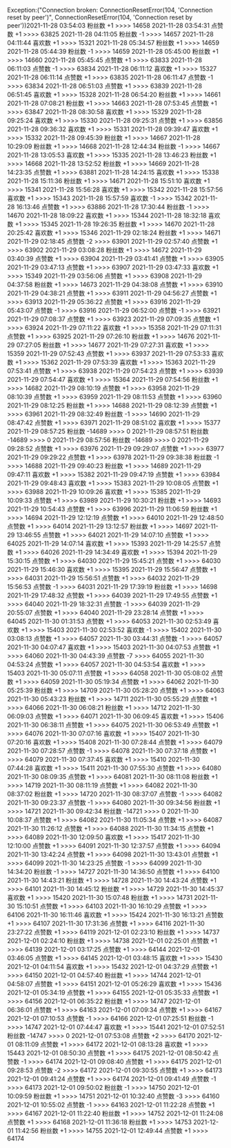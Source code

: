 Exception:("Connection broken: ConnectionResetError(104, 'Connection reset by peer')", ConnectionResetError(104, 'Connection reset by peer'))2021-11-28  03:54:03   粉丝数 +1 >>>> 14658
2021-11-28  03:54:31   点赞数 +1 >>>> 63825
2021-11-28  04:11:05   粉丝数 -1 >>>> 14657
2021-11-28  04:11:44   喜欢数 +1 >>>> 15321
2021-11-28  05:34:57   粉丝数 +1 >>>> 14659
2021-11-28  05:44:39   粉丝数 -1 >>>> 14659
2021-11-28  05:45:00   粉丝数 +1 >>>> 14660
2021-11-28  05:45:45   点赞数 +1 >>>> 63833
2021-11-28  06:11:03   点赞数 -1 >>>> 63834
2021-11-28  06:11:12   喜欢数 +1 >>>> 15327
2021-11-28  06:11:14   点赞数 +1 >>>> 63835
2021-11-28  06:11:47   点赞数 -1 >>>> 63834
2021-11-28  06:51:03   点赞数 +1 >>>> 63839
2021-11-28  06:51:45   喜欢数 +1 >>>> 15328
2021-11-28  06:54:20   粉丝数 +1 >>>> 14661
2021-11-28  07:08:21   粉丝数 +1 >>>> 14663
2021-11-28  07:53:45   点赞数 +1 >>>> 63847
2021-11-28  08:30:58   喜欢数 +1 >>>> 15329
2021-11-28  09:25:24   喜欢数 +1 >>>> 15330
2021-11-28  09:25:31   点赞数 +1 >>>> 63856
2021-11-28  09:36:32   喜欢数 +1 >>>> 15331
2021-11-28  09:39:47   喜欢数 +1 >>>> 15332
2021-11-28  09:45:39   粉丝数 +1 >>>> 14667
2021-11-28  10:29:09   粉丝数 +1 >>>> 14668
2021-11-28  12:44:34   粉丝数 -1 >>>> 14667
2021-11-28  13:05:53   喜欢数 +1 >>>> 15335
2021-11-28  13:46:23   粉丝数 +1 >>>> 14668
2021-11-28  13:52:52   粉丝数 +1 >>>> 14669
2021-11-28  14:23:35   点赞数 +1 >>>> 63881
2021-11-28  14:24:15   喜欢数 +1 >>>> 15338
2021-11-28  15:11:36   粉丝数 +1 >>>> 14671
2021-11-28  15:51:10   喜欢数 +1 >>>> 15341
2021-11-28  15:56:28   喜欢数 +1 >>>> 15342
2021-11-28  15:57:56   喜欢数 +1 >>>> 15343
2021-11-28  15:57:59   喜欢数 -1 >>>> 15342
2021-11-28  16:13:46   点赞数 +1 >>>> 63886
2021-11-28  17:30:44   粉丝数 -1 >>>> 14670
2021-11-28  18:09:22   喜欢数 +1 >>>> 15344
2021-11-28  18:32:18   喜欢数 +1 >>>> 15345
2021-11-28  19:26:35   粉丝数 +1 >>>> 14670
2021-11-28  20:25:42   喜欢数 +1 >>>> 15346
2021-11-29  02:18:24   粉丝数 +1 >>>> 14671
2021-11-29  02:18:45   点赞数 -2 >>>> 63901
2021-11-29  02:57:40   点赞数 +1 >>>> 63902
2021-11-29  03:08:28   粉丝数 +1 >>>> 14672
2021-11-29  03:40:39   点赞数 +1 >>>> 63904
2021-11-29  03:41:41   点赞数 +1 >>>> 63905
2021-11-29  03:47:13   点赞数 +1 >>>> 63907
2021-11-29  03:47:33   喜欢数 +1 >>>> 15349
2021-11-29  03:56:06   点赞数 +1 >>>> 63908
2021-11-29  04:37:58   粉丝数 +1 >>>> 14673
2021-11-29  04:38:08   点赞数 +1 >>>> 63910
2021-11-29  04:38:21   点赞数 +1 >>>> 63911
2021-11-29  04:56:27   点赞数 +1 >>>> 63913
2021-11-29  05:36:22   点赞数 +1 >>>> 63916
2021-11-29  05:43:07   点赞数 -1 >>>> 63916
2021-11-29  06:52:00   点赞数 -1 >>>> 63921
2021-11-29  07:08:37   点赞数 +1 >>>> 63923
2021-11-29  07:09:35   点赞数 +1 >>>> 63924
2021-11-29  07:11:22   喜欢数 +1 >>>> 15358
2021-11-29  07:11:31   点赞数 +1 >>>> 63925
2021-11-29  07:26:10   粉丝数 +1 >>>> 14676
2021-11-29  07:27:05   粉丝数 +1 >>>> 14677
2021-11-29  07:27:31   喜欢数 +1 >>>> 15359
2021-11-29  07:52:43   点赞数 +1 >>>> 63937
2021-11-29  07:53:33   喜欢数 +1 >>>> 15362
2021-11-29  07:53:39   喜欢数 +1 >>>> 15363
2021-11-29  07:53:41   点赞数 +1 >>>> 63938
2021-11-29  07:54:23   点赞数 +1 >>>> 63939
2021-11-29  07:54:47   喜欢数 +1 >>>> 15364
2021-11-29  07:54:56   粉丝数 +1 >>>> 14682
2021-11-29  08:10:19   点赞数 +1 >>>> 63958
2021-11-29  08:10:39   点赞数 +1 >>>> 63959
2021-11-29  08:11:53   点赞数 +1 >>>> 63960
2021-11-29  08:12:25   粉丝数 +1 >>>> 14688
2021-11-29  08:12:39   点赞数 +1 >>>> 63961
2021-11-29  08:32:49   粉丝数 -1 >>>> 14690
2021-11-29  08:47:42   点赞数 +1 >>>> 63971
2021-11-29  08:51:02   喜欢数 +1 >>>> 15377
2021-11-29  08:57:25   粉丝数 -14689 >>>> 0
2021-11-29  08:57:51   粉丝数 -14689 >>>> 0
2021-11-29  08:57:56   粉丝数 -14689 >>>> 0
2021-11-29  09:28:52   点赞数 +1 >>>> 63976
2021-11-29  09:29:07   点赞数 +1 >>>> 63977
2021-11-29  09:29:22   点赞数 +1 >>>> 63978
2021-11-29  09:38:38   粉丝数 -1 >>>> 14688
2021-11-29  09:40:23   粉丝数 +1 >>>> 14689
2021-11-29  09:47:11   喜欢数 +1 >>>> 15382
2021-11-29  09:47:19   点赞数 +1 >>>> 63984
2021-11-29  09:48:43   喜欢数 +1 >>>> 15383
2021-11-29  10:08:05   点赞数 +1 >>>> 63988
2021-11-29  10:09:26   喜欢数 +1 >>>> 15385
2021-11-29  10:09:33   点赞数 +1 >>>> 63989
2021-11-29  10:30:21   粉丝数 +1 >>>> 14693
2021-11-29  10:54:43   点赞数 +1 >>>> 63996
2021-11-29  11:06:59   粉丝数 +1 >>>> 14694
2021-11-29  12:12:19   点赞数 +1 >>>> 64010
2021-11-29  12:48:50   点赞数 +1 >>>> 64014
2021-11-29  13:12:57   粉丝数 +1 >>>> 14697
2021-11-29  13:46:55   点赞数 +1 >>>> 64021
2021-11-29  14:07:10   点赞数 +1 >>>> 64025
2021-11-29  14:07:14   喜欢数 +1 >>>> 15393
2021-11-29  14:25:57   点赞数 +1 >>>> 64026
2021-11-29  14:34:49   喜欢数 +1 >>>> 15394
2021-11-29  15:30:15   点赞数 +1 >>>> 64030
2021-11-29  15:45:21   点赞数 +1 >>>> 64030
2021-11-29  15:46:30   喜欢数 +1 >>>> 15395
2021-11-29  15:56:47   点赞数 +1 >>>> 64031
2021-11-29  15:56:51   点赞数 +1 >>>> 64032
2021-11-29  15:56:53   点赞数 -1 >>>> 64031
2021-11-29  17:39:19   粉丝数 +1 >>>> 14698
2021-11-29  17:48:32   点赞数 +1 >>>> 64039
2021-11-29  17:49:55   点赞数 +1 >>>> 64040
2021-11-29  18:32:31   点赞数 -1 >>>> 64039
2021-11-29  20:55:07   点赞数 +1 >>>> 64040
2021-11-29  23:28:14   点赞数 +1 >>>> 64045
2021-11-30  01:31:53   点赞数 +1 >>>> 64053
2021-11-30  02:53:49   喜欢数 +1 >>>> 15403
2021-11-30  02:53:52   喜欢数 -1 >>>> 15402
2021-11-30  03:08:13   点赞数 +1 >>>> 64057
2021-11-30  03:44:31   点赞数 -1 >>>> 64057
2021-11-30  04:07:47   喜欢数 +1 >>>> 15403
2021-11-30  04:07:53   点赞数 +1 >>>> 64060
2021-11-30  04:43:39   点赞数 -7 >>>> 64055
2021-11-30  04:53:24   点赞数 +1 >>>> 64057
2021-11-30  04:53:54   喜欢数 +1 >>>> 15403
2021-11-30  05:07:11   点赞数 +1 >>>> 64058
2021-11-30  05:08:02   点赞数 +1 >>>> 64059
2021-11-30  05:19:34   点赞数 +1 >>>> 64062
2021-11-30  05:25:39   粉丝数 +1 >>>> 14709
2021-11-30  05:28:20   点赞数 +1 >>>> 64063
2021-11-30  05:43:23   粉丝数 +1 >>>> 14711
2021-11-30  05:55:29   点赞数 +1 >>>> 64066
2021-11-30  06:08:21   粉丝数 +1 >>>> 14712
2021-11-30  06:09:03   点赞数 +1 >>>> 64071
2021-11-30  06:09:45   喜欢数 +1 >>>> 15406
2021-11-30  06:38:11   点赞数 +1 >>>> 64075
2021-11-30  06:53:49   点赞数 +1 >>>> 64076
2021-11-30  07:07:16   喜欢数 +1 >>>> 15407
2021-11-30  07:20:16   喜欢数 +1 >>>> 15408
2021-11-30  07:28:44   点赞数 +1 >>>> 64079
2021-11-30  07:28:57   点赞数 -1 >>>> 64078
2021-11-30  07:37:18   点赞数 +1 >>>> 64079
2021-11-30  07:37:45   喜欢数 +1 >>>> 15410
2021-11-30  07:44:28   喜欢数 +1 >>>> 15411
2021-11-30  07:55:30   点赞数 +1 >>>> 64080
2021-11-30  08:09:35   点赞数 +1 >>>> 64081
2021-11-30  08:11:08   粉丝数 +1 >>>> 14719
2021-11-30  08:11:19   点赞数 +1 >>>> 64082
2021-11-30  08:37:02   粉丝数 +1 >>>> 14720
2021-11-30  08:37:07   点赞数 -1 >>>> 64082
2021-11-30  09:23:37   点赞数 -1 >>>> 64080
2021-11-30  09:34:56   粉丝数 +1 >>>> 14721
2021-11-30  09:42:34   粉丝数 -14721 >>>> 0
2021-11-30  10:08:37   点赞数 +1 >>>> 64082
2021-11-30  11:05:34   点赞数 +1 >>>> 64087
2021-11-30  11:26:12   点赞数 +1 >>>> 64088
2021-11-30  11:34:15   点赞数 +1 >>>> 64089
2021-11-30  12:09:50   喜欢数 +1 >>>> 15417
2021-11-30  12:10:00   点赞数 +1 >>>> 64091
2021-11-30  12:37:57   点赞数 +1 >>>> 64094
2021-11-30  13:42:24   点赞数 +1 >>>> 64098
2021-11-30  13:43:01   点赞数 +1 >>>> 64099
2021-11-30  14:23:25   点赞数 -1 >>>> 64099
2021-11-30  14:34:20   粉丝数 -1 >>>> 14727
2021-11-30  14:36:50   点赞数 +1 >>>> 64100
2021-11-30  14:43:21   粉丝数 +1 >>>> 14728
2021-11-30  14:43:24   点赞数 +1 >>>> 64101
2021-11-30  14:45:12   粉丝数 +1 >>>> 14729
2021-11-30  14:45:37   喜欢数 +1 >>>> 15420
2021-11-30  15:07:48   粉丝数 +1 >>>> 14731
2021-11-30  15:10:51   点赞数 +1 >>>> 64103
2021-11-30  16:10:29   点赞数 +1 >>>> 64106
2021-11-30  16:11:46   喜欢数 +1 >>>> 15424
2021-11-30  16:13:21   点赞数 +1 >>>> 64107
2021-11-30  17:31:36   点赞数 +1 >>>> 64116
2021-11-30  23:27:22   点赞数 +1 >>>> 64119
2021-12-01  02:23:10   粉丝数 +1 >>>> 14737
2021-12-01  02:24:10   粉丝数 +1 >>>> 14738
2021-12-01  02:25:01   点赞数 +1 >>>> 64139
2021-12-01  03:17:25   点赞数 +1 >>>> 64144
2021-12-01  03:46:05   点赞数 +1 >>>> 64145
2021-12-01  03:48:15   喜欢数 +1 >>>> 15430
2021-12-01  04:11:54   喜欢数 +1 >>>> 15432
2021-12-01  04:37:29   点赞数 +1 >>>> 64150
2021-12-01  04:57:40   粉丝数 +1 >>>> 14744
2021-12-01  04:58:07   点赞数 +1 >>>> 64151
2021-12-01  05:26:29   喜欢数 +1 >>>> 15436
2021-12-01  05:34:19   点赞数 +1 >>>> 64155
2021-12-01  05:35:33   点赞数 +1 >>>> 64156
2021-12-01  06:35:22   粉丝数 +1 >>>> 14747
2021-12-01  06:36:01   点赞数 +1 >>>> 64163
2021-12-01  07:09:34   点赞数 +1 >>>> 64167
2021-12-01  07:10:53   点赞数 -1 >>>> 64166
2021-12-01  07:25:51   粉丝数 -1 >>>> 14747
2021-12-01  07:44:47   喜欢数 +1 >>>> 15441
2021-12-01  07:52:51   粉丝数 -14747 >>>> 0
2021-12-01  07:53:08   点赞数 +2 >>>> 64170
2021-12-01  08:11:09   点赞数 +1 >>>> 64172
2021-12-01  08:13:28   喜欢数 +1 >>>> 15443
2021-12-01  08:50:30   点赞数 +1 >>>> 64175
2021-12-01  08:50:42   点赞数 -1 >>>> 64174
2021-12-01  09:08:40   点赞数 +1 >>>> 64175
2021-12-01  09:28:53   点赞数 -2 >>>> 64172
2021-12-01  09:30:55   点赞数 +1 >>>> 64173
2021-12-01  09:41:24   点赞数 +1 >>>> 64174
2021-12-01  09:41:49   点赞数 -1 >>>> 64173
2021-12-01  09:50:02   粉丝数 -1 >>>> 14750
2021-12-01  10:09:59   粉丝数 +1 >>>> 14751
2021-12-01  10:32:40   点赞数 -3 >>>> 64160
2021-12-01  10:55:02   点赞数 -1 >>>> 64163
2021-12-01  11:22:28   点赞数 +1 >>>> 64167
2021-12-01  11:22:40   粉丝数 +1 >>>> 14752
2021-12-01  11:24:08   点赞数 +1 >>>> 64168
2021-12-01  11:36:18   粉丝数 +1 >>>> 14753
2021-12-01  11:42:56   粉丝数 +1 >>>> 14755
2021-12-01  12:49:44   点赞数 +1 >>>> 64174
